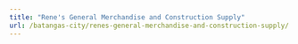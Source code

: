 ```yaml
---
title: "Rene's General Merchandise and Construction Supply"
url: /batangas-city/renes-general-merchandise-and-construction-supply/
---
```

